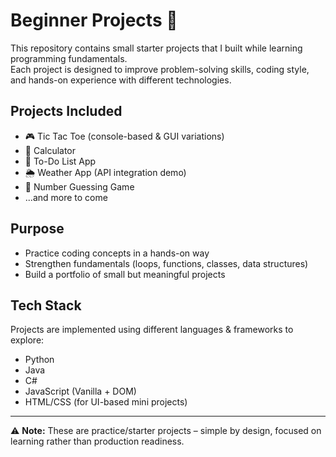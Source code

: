 # Beginner Projects 🚀

This repository contains small starter projects that I built while learning programming fundamentals.  
Each project is designed to improve problem-solving skills, coding style, and hands-on experience with different technologies.

## Projects Included
- 🎮 Tic Tac Toe (console-based & GUI variations)
- 🧮 Calculator
- 📅 To-Do List App
- 🌦️ Weather App (API integration demo)
- 🔢 Number Guessing Game
- ...and more to come

## Purpose
- Practice coding concepts in a hands-on way
- Strengthen fundamentals (loops, functions, classes, data structures)
- Build a portfolio of small but meaningful projects

## Tech Stack
Projects are implemented using different languages & frameworks to explore:
- Python
- Java
- C#
- JavaScript (Vanilla + DOM)
- HTML/CSS (for UI-based mini projects)

---
⚠️ **Note:** These are practice/starter projects – simple by design, focused on learning rather than production readiness.
